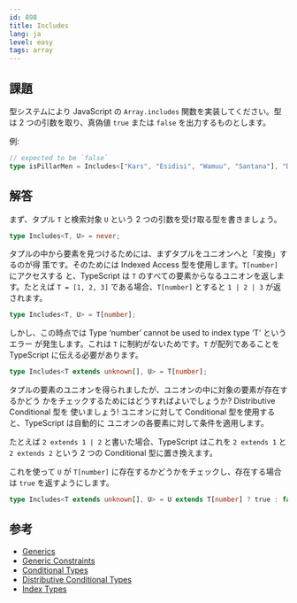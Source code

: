 ```yaml
---
id: 898
title: Includes
lang: ja
level: easy
tags: array
---
```


## 課題

型システムにより JavaScript の `Array.includes` 関数を実装してください。型は 2
つの引数を取り、真偽値 `true` または `false` を出力するものとします。

例:

```typescript
// expected to be `false`
type isPillarMen = Includes<["Kars", "Esidisi", "Wamuu", "Santana"], "Dio">;
```

## 解答

まず、タプル `T` と検索対象 `U` という 2 つの引数を受け取る型を書きましょう。

```typescript
type Includes<T, U> = never;
```

タプルの中から要素を見つけるためには、まずタプルをユニオンへと「変換」するのが得
策です。そのためには Indexed Access 型を使用します。`T[number]` にアクセスする
と、TypeScript は `T` のすべての要素からなるユニオンを返します。たとえば
`T = [1, 2, 3]` である場合、`T[number]` とすると `1 | 2 | 3` が返されます。

```typescript
type Includes<T, U> = T[number];
```

しかし、この時点では Type ‘number’ cannot be used to index type ‘T’ というエラー
が発生します。これは `T` に制約がないためです。`T` が配列であることを TypeScript
に伝える必要があります。

```typescript
type Includes<T extends unknown[], U> = T[number];
```

タプルの要素のユニオンを得られましたが、ユニオンの中に対象の要素が存在するかどう
かをチェックするためにはどうすればよいでしょうか? Distributive Conditional 型を
使いましょう! ユニオンに対して Conditional 型を使用すると、TypeScript は自動的に
ユニオンの各要素に対して条件を適用します。

たとえば `2 extends 1 | 2` と書いた場合、TypeScript はこれを `2 extends 1` と
`2 extends 2` という 2 つの Conditional 型に置き換えます。

これを使って `U` が `T[number]` に存在するかどうかをチェックし、存在する場合は
`true` を返すようにします。

```typescript
type Includes<T extends unknown[], U> = U extends T[number] ? true : false;
```

## 参考

- [Generics](https://www.typescriptlang.org/docs/handbook/2/generics.html)
- [Generic Constraints](https://www.typescriptlang.org/docs/handbook/2/generics.html#generic-constraints)
- [Conditional Types](https://www.typescriptlang.org/docs/handbook/2/conditional-types.html)
- [Distributive Conditional Types](https://www.typescriptlang.org/docs/handbook/2/conditional-types.html#distributive-conditional-types)
- [Index Types](https://www.typescriptlang.org/docs/handbook/2/indexed-access-types.html)
